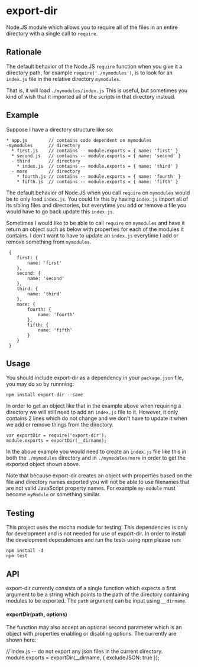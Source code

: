 export-dir
==========
Node.JS module which allows you to require all of the files in an entire
directory with a single call to `require`.

Rationale
---------
The default behavior of the Node.JS `require` function when you give it a
directory path, for example `require('./mymodules')`, is to look for an
`index.js` file in the relative directory `mymodules`. 

That is, it will load `./mymodules/index.js` This is useful, but sometimes
you kind of wish that it imported all of the scripts in that directory instead.

Example
-------
Suppose I have a directory structure like so:

    * app.js        // contains code dependent on mymodules
    -mymodules      // directory
      * first.js    // contains -- module.exports = { name: 'first' }
      * second.js   // contains -- module.exports = { name: 'second' }
      - third       // directory
        * index.js  // contains -- module.exports = { name: 'third' }
      - more        // directory
        * fourth.js // contains -- module.exports = { name: 'fourth' }
        * fifth.js  // contains -- module.exports = { name: 'fifth' }

The default behavior of Node.JS when you call `require` on `mymodules` would be
to only load `index.js`. You could fix this by having `index.js` import all of 
its sibling files and directories, but everytime you add or remove a file you
would have to go back update this `index.js`. 

Sometimes I would like to be able to call `require` on `mymodules` and have it
return an object such as below with properties for each of the modules it
contains. I don't want to have to update an `index.js` everytime I add or
remove something from `mymodules`.

     {
        first: {
            name: 'first'
        },
        second: {
            name: 'second'
        },
        third: {
            name: 'third'
        },
        more: {
            fourth: {
                name: 'fourth'
            },
            fifth: {
                name: 'fifth'
            }
        }
     }

Usage 
-----
You should include export-dir as a dependency in your `package.json` file, you
may do so by runnning:

    npm install export-dir --save

In order to get an object like that in the example above when requiring a
directory we will still need to add an `index.js` file to it. However, it only
contains 2 lines which do not change and we don't have to update it when we
add or remove things from the directory.

    var exportDir = require('export-dir');
    module.exports = exportDir(__dirname);

In the above example you would need to create an `index.js` file like this in
both the `./mymodules` directory and in `./mymodules/more` in order to get
the exported object shown above.

Note that because export-dir creates an object with properties based on the
file and directory names exported you will not be able to use filenames that
are not valid JavaScript property names. For example `my-module` must become
`myModule` or something similar.

Testing
-------
This project uses the mocha module for testing. This dependencies is only for
development and is not needed for use of export-dir. In order to install the
development dependencies and run the tests using npm please run:

    npm install -d
    npm test

API
-----
export-dir currently consists of a single function which expects a first
argument to be a string which points to the path of the directory containing
modules to be exported. The `path` argument can be input using `__dirname`.

#### exportDir(path, options)

The function may also accept an optional second parameter which is an object
with properties enabling or disabling options. The currently are shown here:

   // index.js -- do not export any json files in the current directory.
   module.exports = exportDir(__dirname, { excludeJSON: true });

